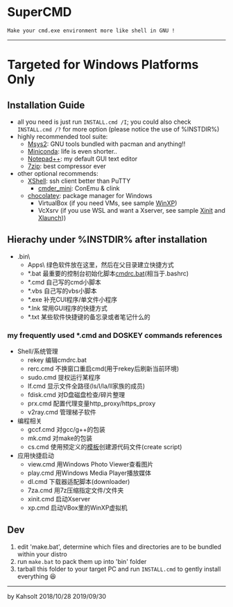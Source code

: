 # SuperCMD

    Make your cmd.exe environment more like shell in GNU !

----

# Targeted for Windows Platforms Only

## Installation Guide
  - all you need is just run `INSTALL.cmd /I`; you could also check `INSTALL.cmd /?` for more option (please notice the use of %INSTDIR%)
  - highly recommended tool suite:
    - [Msys2](http://www.msys2.org): GNU tools bundled with pacman and anything!!
    - [Miniconda](https://docs.conda.io/en/latest/miniconda.html): life is even shorter..
    - [Notepad++](https://notepad-plus-plus.org): my default GUI text editor
    - [7zip](https://www.7-zip.org): best compressor ever
  - other optional recommends:
    - [XShell](https://www.netsarang.com/zh/xshell): ssh client better than PuTTY
	  - [cmder_mini](http://cmder.net): ConEmu & clink
  	- [chocolatey](https://chocolatey.org): package manager for Windows
	  - VirtualBox (if you need VMs, see sample [WinXP](bin/xp.cmd))
	  - VcXsrv (if you use WSL and want a Xserver, see sample [Xinit](bin/xinit.cmd) and [Xlaunch](bin/X.xlaunch)))

## Hierachy under %INSTDIR% after installation
  - .bin\
    - Apps\			  绿色软件放在这里，然后在父目录建立快捷方式
  	- *.bat       最重要的控制台初始化脚本[cmdrc.bat](/bin/cmdrc.bat)(相当于.bashrc)
  	- *.cmd	      自己写的cmd小脚本
  	- *.vbs	      自己写的vbs小脚本
  	- *.exe			  补充CUI程序/单文件小程序
  	- *.lnk			  常用GUI程序的快捷方式
  	- *.txt       某些软件快捷键的备忘录或者笔记什么的

### my frequently used *.cmd and DOSKEY commands references
  - Shell/系统管理
    - rekey         编辑cmdrc.bat
    - rerc.cmd		  不换窗口重启cmd(用于rekey后刷新当前环境)
    - sudo.cmd      提权运行某程序
    - lf.cmd		    显示文件全路径(ls/l/la/ll家族的成员)
    - fdisk.cmd	    对D盘磁盘检查/碎片整理
    - prx.cmd       配置代理变量http_proxy/https_proxy
    - v2ray.cmd     管理梯子软件
  - 编程相关
    - gccf.cmd		  对gcc/g++的包装
    - mk.cmd		    对make的包装
    - cs.cmd		    使用预定义的[模板](/bin/Templates)创建源代码文件(create script)
  - 应用快捷启动
    - view.cmd		  用Windows Photo Viewer查看图片
    - play.cmd		  用Windows Media Player播放媒体
    - dl.cmd		    下载器适配脚本(downloader)
    - 7za.cmd		    用7z压缩指定文件/文件夹
    - xinit.cmd		  启动Xserver
    - xp.cmd		    启动VBox里的WinXP虚拟机

## Dev
  1. edit 'make.bat', determine which files and directories are to be bundled within your distro
  2. run `make.bat` to pack them up into 'bin' folder
  3. tarball this folder to your target PC and run `INSTALL.cmd` to gently install everything :laughing:

----

by Kahsolt
2018/10/28
2019/09/30